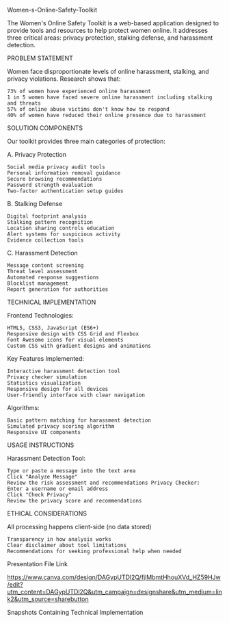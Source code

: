 Women-s-Online-Safety-Toolkit

The Women's Online Safety Toolkit is a web-based application designed to provide tools and resources to help protect women online. It addresses three critical areas: privacy protection, stalking defense, and harassment detection.

PROBLEM STATEMENT

Women face disproportionate levels of online harassment, stalking, and privacy violations. Research shows that:

    73% of women have experienced online harassment
    1 in 5 women have faced severe online harassment including stalking and threats
    57% of online abuse victims don't know how to respond
    40% of women have reduced their online presence due to harassment

SOLUTION COMPONENTS

Our toolkit provides three main categories of protection:

A. Privacy Protection

    Social media privacy audit tools
    Personal information removal guidance
    Secure browsing recommendations
    Password strength evaluation
    Two-factor authentication setup guides

B. Stalking Defense

    Digital footprint analysis
    Stalking pattern recognition
    Location sharing controls education
    Alert systems for suspicious activity
    Evidence collection tools

C. Harassment Detection

    Message content screening
    Threat level assessment
    Automated response suggestions
    Blocklist management
    Report generation for authorities

TECHNICAL IMPLEMENTATION

Frontend Technologies:

    HTML5, CSS3, JavaScript (ES6+)
    Responsive design with CSS Grid and Flexbox
    Font Awesome icons for visual elements
    Custom CSS with gradient designs and animations

Key Features Implemented:

    Interactive harassment detection tool
    Privacy checker simulation
    Statistics visualization
    Responsive design for all devices
    User-friendly interface with clear navigation

Algorithms:

    Basic pattern matching for harassment detection
    Simulated privacy scoring algorithm
    Responsive UI components
    
USAGE INSTRUCTIONS

Harassment Detection Tool:

    Type or paste a message into the text area
    Click "Analyze Message"
    Review the risk assessment and recommendations Privacy Checker:
    Enter a username or email address
    Click "Check Privacy"
    Review the privacy score and recommendations

ETHICAL CONSIDERATIONS

All processing happens client-side (no data stored)

    Transparency in how analysis works
    Clear disclaimer about tool limitations
    Recommendations for seeking professional help when needed

Presentation File Link

https://www.canva.com/design/DAGypUTDl2Q/fjlMbmtHhouXVd_HZ59HJw/edit?utm_content=DAGypUTDl2Q&utm_campaign=designshare&utm_medium=link2&utm_source=sharebutton

Snapshots Containing Technical Implementation
